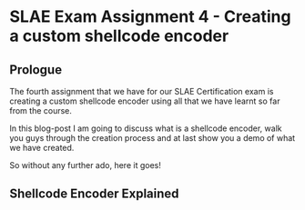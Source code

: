 # SLAE Exam Assignment 4 - Creating a custom shellcode encoder

## Prologue
The fourth assignment that we have for our SLAE Certification exam is creating a custom shellcode encoder using all that we have learnt so far from the course.

In this blog-post I am going to discuss what is a shellcode encoder, walk you guys through the creation process and at last show you a demo of what we have created.

So without any further ado, here it goes!

## Shellcode Encoder Explained
